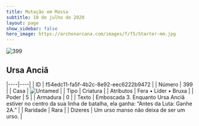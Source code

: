 ```yaml
---
title: Mutação em Massa
subtitle: 10 de julho de 2020
layout: page
show_sidebar: false
hero_image: https://archonarcana.com/images/f/f5/Starter-mm.jpg
---
```


![399](https://cdn.keyforgegame.com/media/card_front/pt/479_399_P6W225XMGF88_pt.png)

## Ursa Anciã

|----|----|
| ID | f54edc11-fa5f-4b2c-8e92-eec6222b9472 |
| Número | 399 |
| Casa | ![Untamed](https://archonarcana.com/images/thumb/b/bd/Untamed.png/22px-Untamed.png "Indomados") |
| Tipo | Criatura |
| Atributos | Fera • Líder • Bruxa |
| Poder | 5 |
| Armadura | 0 |
| Texto | Emboscada 3. Enquanto Ursa Anciã estiver no centro da sua linha de batalha, ela ganha: “Antes da Luta: Ganhe 2A.” |
| Raridade | Rara |
| Dizeres | Um urso manso não deixa de ser um urso. |
